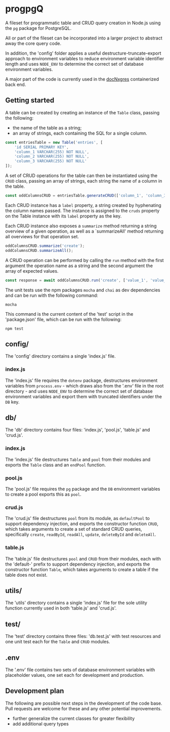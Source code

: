 # progpgQ

A fileset for programmatic table and CRUD query creation in Node.js using the `pg` package for PostgreSQL.

All or part of the fileset can be incorporated into a larger project to abstract away the core query code.

In addition, the 'config' folder applies a useful destructure-truncate-export approach to environment variables to reduce environment variable identifier length and uses `NODE_ENV` to determine the correct set of database environment variables.

A major part of the code is currently used in the [docNxgres](https://github.com/barcek/docNxgres) containerized back end.

## Getting started

A table can be created by creating an instance of the `Table` class, passing the following:

- the name of the table as a string;
- an array of strings, each containing the SQL for a single column.

```js
const entriesTable = new Table('entries', [
    'id SERIAL PRIMARY KEY',
    'column_1 VARCHAR(255) NOT NULL',
    'column_2 VARCHAR(255) NOT NULL',
    'column_3 VARCHAR(255) NOT NULL'
]);
```

A set of CRUD operations for the table can then be instantiated using the `CRUD` class, passing an array of strings, each string the name of a column in the table.

```js
const oddColumnsCRUD = entriesTable.generateCRUD(['column_1', 'column_3']);
```

Each CRUD instance has a `label` property, a string created by hyphenating the column names passed. The instance is assigned to the `cruds` property on the Table instance with its `label` property as the key.

Each CRUD instance also exposes a `summarize` method returning a string overview of a given operation, as well as a `summarizeAll' method returning all overviews for that operation set.

```js
oddColumnsCRUD.summarize('create');
oddColumnsCRUD.summarizeAll();
```

A CRUD operation can be performed by calling the `run` method with the first argument the operation name as a string and the second argument the array of expected values.

```js
const response = await oddColumnsCRUD.run('create', ['value_1', 'value_3']);
```

The unit tests use the npm packages `mocha` and `chai` as dev dependencies and can be run with the following command:

```shell
mocha
```

This command is the current content of the 'test' script in the 'package.json' file, which can be run with the following:

```shell
npm test
```

## config/

The 'config' directory contains a single 'index.js' file.

### index.js

The 'index.js' file requires the `dotenv` package, destructures environment variables from `process.env` - which draws also from the '.env' file in the root directory - and uses `NODE_ENV` to determine the correct set of database environment variables and export them with truncated identifiers under the `DB` key.

## db/

The 'db' directory contains four files: 'index.js', 'pool.js', 'table.js' and 'crud.js'.

### index.js

The 'index.js' file destructures `Table` and `pool` from their modules and exports the `Table` class and an `endPool` function.

### pool.js

The 'pool.js' file requires the `pg` package and the `DB` environment variables to create a pool exports this as `pool`.

### crud.js

The 'crud.js' file destructures `pool` from its module, as `defaultPool` to support dependency injection, and exports the constructor function `CRUD`, which takes arguments to create a set of standard CRUD queries, specifically `create`, `readById`, `readAll`, `update`, `deleteById` and `deleteAll`.

### table.js

The 'table.js' file destructures `pool`  and `CRUD` from their modules, each with the 'default-' prefix to support dependency injection, and exports the constructor function `Table`, which takes arguments to create a table if the table does not exist.

## utils/

The 'utils' directory contains a single 'index.js' file for the sole utility function currently used in both 'table.js' and 'crud.js'.

## test/

The 'test' directory contains three files: 'db.test.js' with test resources and one unit test each for the `Table` and `CRUD` modules.

## .env

The '.env' file contains two sets of database environment variables with placeholder values, one set each for development and production.

## Development plan

The following are possible next steps in the development of the code base. Pull requests are welcome for these and any other potential improvements.

- further generalize the current classes for greater flexibility
- add additional query types
